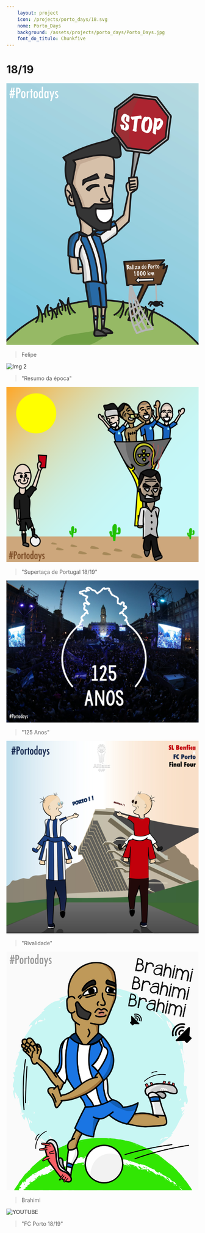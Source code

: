 ```yaml
---
    layout: project
    icon: /projects/porto_days/18.svg
    nome: Porto_Days
    background: /assets/projects/porto_days/Porto_Days.jpg
    font_do_titulo: Chunkfive
---
```


# 18/19

![Img 1](/assets/projects/porto_days/Felipe.jpg)
> Felipe

![Img 2](/assets/projects/porto_days/PortovsSporting.jpg)
> "Resumo da época"

![Img 3](/assets/projects/porto_days/PortovsAves.jpg)
> "Supertaça de Portugal 18/19"

![Img 4](/assets/projects/porto_days/125anos.jpg)
> "125 Anos"

![Img 5](/assets/projects/porto_days/BenficavsPorto.jpg)
> "Rivalidade"

![Img 6](/assets/projects/porto_days/Brahimi-01.jpg)
> Brahimi

![YOUTUBE](https://www.youtube.com/embed/ILQHKjbyxak)
> "FC Porto 18/19"